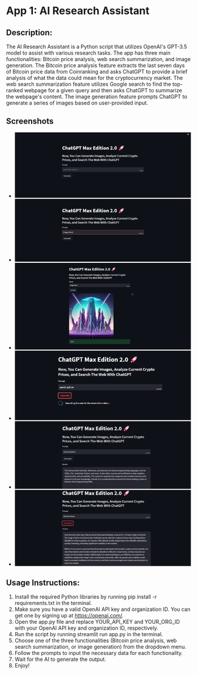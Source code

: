 # App 1: AI Research Assistant
## Description:
The AI Research Assistant is a Python script that utilizes OpenAI's GPT-3.5 model to assist with various research tasks. The app has three main functionalities: Bitcoin price analysis, web search summarization, and image generation. The Bitcoin price analysis feature extracts the last seven days of Bitcoin price data from Coinranking and asks ChatGPT to provide a brief analysis of what the data could mean for the cryptocurrency market. The web search summarization feature utilizes Google search to find the top-ranked webpage for a given query and then asks ChatGPT to summarize the webpage's content. The image generation feature prompts ChatGPT to generate a series of images based on user-provided input.

## Screenshots
- <center><img src="2_ai_research_assistant/screenshots/1.png"></center>
- <center><img src="2_ai_research_assistant/screenshots/2.png"></center>
- <center><img src="2_ai_research_assistant/screenshots/3.png"></center>
- <center><img src="2_ai_research_assistant/screenshots/4.png"></center>
- <center><img src="2_ai_research_assistant/screenshots/5.png"></center>
- <center><img src="2_ai_research_assistant/screenshots/6.png"></center>

## Usage Instructions:
1.	Install the required Python libraries by running pip install -r requirements.txt in the terminal.
2.	Make sure you have a valid OpenAI API key and organization ID. You can get one by signing up at https://openai.com/.
3.	Open the app.py file and replace YOUR_API_KEY and YOUR_ORG_ID with your OpenAI API key and organization ID, respectively.
4.	Run the script by running streamlit run app.py in the terminal.
5.	Choose one of the three functionalities (Bitcoin price analysis, web search summarization, or image generation) from the dropdown menu.
6.	Follow the prompts to input the necessary data for each functionality.
7.	Wait for the AI to generate the output.
8.	Enjoy!
